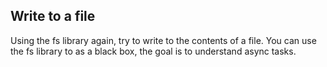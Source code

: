 ## Write to a file

Using the fs library again, try to write to the contents of a file.
You can use the fs library to as a black box, the goal is to understand async tasks.

<script>
    const fs = require('fs');

function appendToFile(filePath, textToAppend) {
  // Read the content of the file asynchronously
  fs.readFile(filePath, 'utf-8', (readErr, fileContent) => {
    if (readErr) {
      console.error('Error reading the file:', readErr);
      return;
    }

    // Append text to the existing content
    const modifiedContent = fileContent + '\n' + textToAppend;

    // Write the modified content back to the file asynchronously
    fs.writeFile(filePath, modifiedContent, 'utf-8', (writeErr) => {
      if (writeErr) {
        console.error('Error writing to the file:', writeErr);
        return;
      }

      console.log('Content appended and written to the file successfully.');
    });
  });
}

// Replace 'your-file.txt' with the actual file path you want to modify
appendToFile('your-file.txt', 'This is the new text to append.');

<script>
